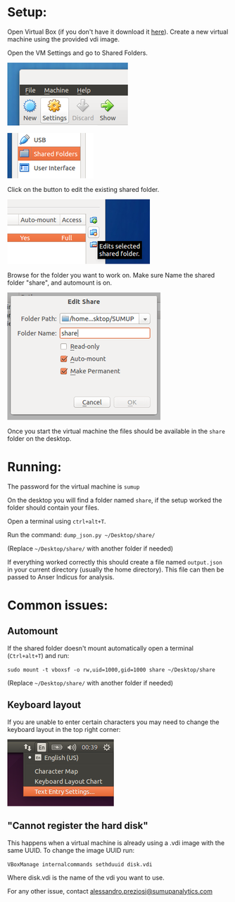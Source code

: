 Setup:
======

Open Virtual Box (if you don't have it download it [here](https://www.virtualbox.org/wiki/Downloads)). 
Create a new virtual machine using the provided vdi image.

Open the VM Settings and go to Shared Folders.

![Step 1](img/step1.png)

![Step 2](img/step2.png)

Click on the button to edit the existing shared folder.

![Step 3](img/step3.png)
 
Browse for the folder you want to work on. Make sure Name the shared folder "share", and automount is on.

![Step 4](img/step4.png)

Once you start the virtual machine the files should be available in the `share` folder on the desktop.

Running:
========

The password for the virtual machine is `sumup`

On the desktop you will find a folder named `share`, if the setup worked the folder should contain your files.

Open a terminal using `ctrl+alt+T`.

Run the command: `dump_json.py ~/Desktop/share/`

(Replace `~/Desktop/share/` with another folder if needed)

If everything worked correctly this should create a file named `output.json` in your current directory (usually the home directory). This file can then be passed to Anser Indicus for analysis.


Common issues:
==============

Automount
---------

If the shared folder doesn't mount automatically open a terminal (`Ctrl+alt+T`) and run:

`sudo mount -t vboxsf -o rw,uid=1000,gid=1000 share ~/Desktop/share`

(Replace `~/Desktop/share/` with another folder if needed)

Keyboard layout
---------------

If you are unable to enter certain characters you may need to change the keyboard layout in the top right corner:

![Layout](img/layout.png)

"Cannot register the hard disk"
-------------------------------

This happens when a virtual machine is already using a .vdi image with the same UUID. To change the image UUID run:

`VBoxManage internalcommands sethduuid disk.vdi`

Where disk.vdi is the name of the vdi you want to use.

For any other issue, contact alessandro.preziosi@sumupanalytics.com

